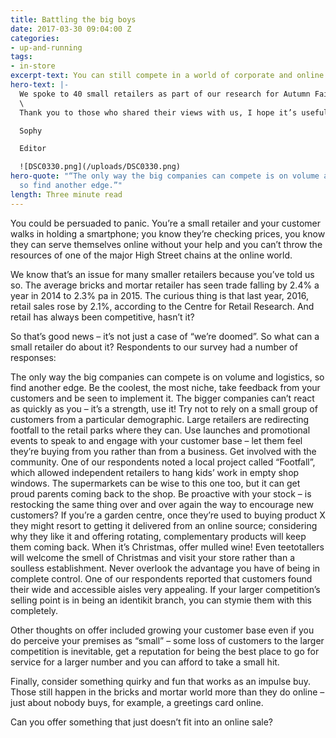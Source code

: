```yaml
---
title: Battling the big boys
date: 2017-03-30 09:04:00 Z
categories:
- up-and-running
tags:
- in-store
excerpt-text: You can still compete in a world of corporate and online retailers
hero-text: |-
  We spoke to 40 small retailers as part of our research for Autumn Fair (trade show for retailers) about what their challenges and recommendations are for 2017. Here’s a bite-sized summary of how they’re approaching the challenge of pushing back against those online retailers.
  \
  Thank you to those who shared their views with us, I hope it’s useful. Look out for ‘Online, no one can see you’re small’, and ‘Think small, Think added value’ \\\[HYPERLINK TO THE OTHER NEW ARTICLES\\\] for more direct advice from your peers.

  Sophy

  Editor

  ![DSC0330.png](/uploads/DSC0330.png)
hero-quote: "“The only way the big companies can compete is on volume and logistics,
  so find another edge.”"
length: Three minute read
---
```


You could be persuaded to panic. You’re a small retailer and your customer walks in holding a smartphone; you know they’re checking prices, you know they can serve themselves online without your help and you can’t throw the resources of one of the major High Street chains at the online world.

We know that’s an issue for many smaller retailers because you’ve told us so. The average bricks and mortar retailer has seen trade falling by 2.4% a year in 2014 to 2.3% pa in 2015. The curious thing is that last year, 2016, retail sales rose by 2.1%, according to the Centre for Retail Research. And retail has always been competitive, hasn’t it?

So that’s good news – it’s not just a case of “we’re doomed”. So what can a small retailer do about it? Respondents to our survey had a number of responses:

The only way the big companies can compete is on volume and logistics, so find another edge. Be the coolest, the most niche, take feedback from your customers and be seen to implement it. The bigger companies can’t react as quickly as you – it’s a strength, use it!
Try not to rely on a small group of customers from a particular demographic. Large retailers are redirecting footfall to the retail parks where they can. Use launches and promotional events to speak to and engage with your customer base – let them feel they’re buying from you rather than from a business. 
Get involved with the community. One of our respondents noted a local project called “Footfall”, which allowed independent retailers to hang kids’ work in empty shop windows. The supermarkets can be wise to this one too, but it can get proud parents coming back to the shop.
Be proactive with your stock – is restocking the same thing over and over again the way to encourage new customers? If you’re a garden centre, once they’re used to buying product X they might resort to getting it delivered from an online source; considering why they like it and offering rotating, complementary products will keep them coming back.
When it’s Christmas, offer mulled wine! Even teetotallers will welcome the smell of Christmas and visit your store rather than a soulless establishment.
Never overlook the advantage you have of being in complete control. One of our respondents reported that customers found their wide and accessible aisles very appealing. If your larger competition’s selling point is in being an identikit branch, you can stymie them with this completely.

Other thoughts on offer included growing your customer base even if you do perceive your premises as “small” – some loss of customers to the larger competition is inevitable, get a reputation for being the best place to go for service for a larger number and you can afford to take a small hit.

Finally, consider something quirky and fun that works as an impulse buy. Those still happen in the bricks and mortar world more than they do online – just about nobody buys, for example, a greetings card online.

Can you offer something that just doesn’t fit into an online sale?